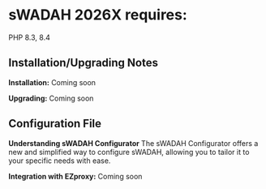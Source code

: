 # sWADAH 2026X requires:
PHP 8.3, 8.4

## Installation/Upgrading Notes

**Installation:**
Coming soon

**Upgrading:**
Coming soon

## Configuration File
**Understanding sWADAH Configurator**
The sWADAH Configurator offers a new and simplified way to configure sWADAH, allowing you to tailor it to your specific needs with ease.

**Integration with EZproxy:**
Coming soon
